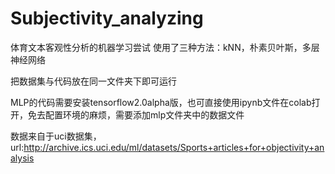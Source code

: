 # Subjectivity_analyzing
体育文本客观性分析的机器学习尝试
使用了三种方法：kNN，朴素贝叶斯，多层神经网络

把数据集与代码放在同一文件夹下即可运行

MLP的代码需要安装tensorflow2.0alpha版，也可直接使用ipynb文件在colab打开，免去配置环境的麻烦，需要添加mlp文件夹中的数据文件

数据来自于uci数据集，url:http://archive.ics.uci.edu/ml/datasets/Sports+articles+for+objectivity+analysis
